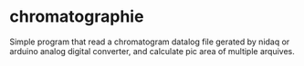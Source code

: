 # chromatographie
Simple program that read a chromatogram datalog file gerated by nidaq or arduino analog digital converter, and calculate pic area of multiple arquives.
